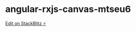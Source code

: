 # angular-rxjs-canvas-mtseu6

[Edit on StackBlitz ⚡️](https://stackblitz.com/edit/angular-rxjs-canvas-mtseu6)